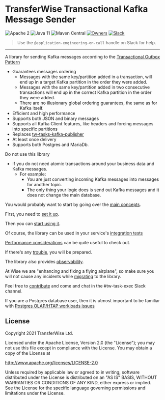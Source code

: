 # TransferWise Transactional Kafka Message Sender

![Apache 2](https://img.shields.io/hexpm/l/plug.svg)
![Java 11](https://img.shields.io/badge/Java-11-blue.svg)
![Maven Central](https://badgen.net/maven/v/maven-central/com.transferwise.kafka/tw-tkms-starter)
[![Owners](https://img.shields.io/badge/team-AppEng-blueviolet.svg?logo=wise)](https://transferwise.atlassian.net/wiki/spaces/EKB/pages/2520812116/Application+Engineering+Team) [![Slack](https://img.shields.io/badge/slack-tw--task--exec-blue.svg?logo=slack)](https://wise.slack.com/archives/C7P9L0B6Z)
> Use the `@application-engineering-on-call` handle on Slack for help.
---

A library for sending Kafka messages according to the [Transactional Outbox Pattern](https://microservices.io/patterns/data/transactional-outbox.html)

* Guarantees messages ordering
    * Messages with the same key/partition added in a transaction, will end up in a target Kafka partition in the order they were added.
    * Messages with the same key/partition added in two consecutive transactions will end up in the correct Kafka partition in the order they were
      added.
    * There are no illusionary global ordering guarantees, the same as for Kafka itself.
* Efficient and high performance
* Supports both JSON and binary messages
* Supports all Kafka Client features, like headers and forcing messages into specific partitions
* Replaces [tw-tasks-kafka-publisher](https://github.com/transferwise/tw-tasks-executor/tree/master/tw-tasks-kafka-publisher)
* At least once delivery
* Supports both Postgres and MariaDb.

Do not use this library

* If you do not need atomic transactions around your business data and Kafka messages.
    * For example:
        * You are just converting incoming Kafka messages into messages for another topic.
        * The only thing your logic does is send out Kafka messages and it does not change the main database.

You would probably want to start by going over the [main concepts](docs/concepts.md).

First, you need to [set it up](docs/setup.md).

Then you can [start using it](docs/usage.md).

Of course, the library can be used in your service's [integration tests](docs/testing.md)

[Performance considerations](docs/performance.md) can be quite useful to check out.

If there's any [trouble](docs/troubleshooting.md), you will be prepared.

The library also provides [observability](docs/observability.md).

At Wise we are "enhancing and fixing a flying airplane", so make sure you will not cause any incidents while
[migrating](docs/migration.md) to the library.

Feel free to [contribute](docs/contributing.md) and come and chat in the #tw-task-exec Slack channel.

If you are a Postgres database user, then it is utmost important to be familiar
with [Postgres OLAP/HTAP workloads issues](docs/postgres_with_long_transactions.md)

## License

Copyright 2021 TransferWise Ltd.

Licensed under the Apache License, Version 2.0 (the "License");
you may not use this file except in compliance with the License.
You may obtain a copy of the License at

http://www.apache.org/licenses/LICENSE-2.0

Unless required by applicable law or agreed to in writing, software
distributed under the License is distributed on an "AS IS" BASIS,
WITHOUT WARRANTIES OR CONDITIONS OF ANY KIND, either express or implied.
See the License for the specific language governing permissions and
limitations under the License.
